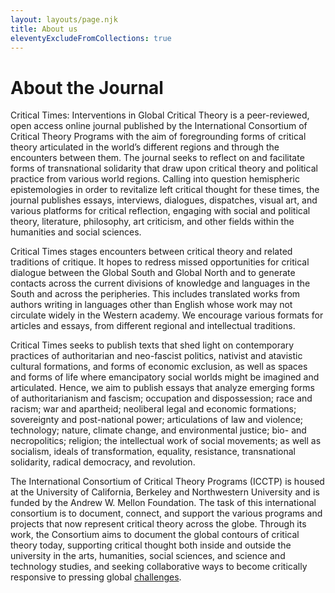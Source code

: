 ```yaml
---
layout: layouts/page.njk
title: About us
eleventyExcludeFromCollections: true
---
```


# About the Journal

Critical Times: Interventions in Global Critical Theory is a peer-reviewed, open access online journal published by the International Consortium of Critical Theory Programs with the aim of foregrounding forms of critical theory articulated in the world’s different regions and through the encounters between them. The journal seeks to reflect on and facilitate forms of transnational solidarity that draw upon critical theory and political practice from various world regions. Calling into question hemispheric epistemologies in order to revitalize left critical thought for these times, the journal publishes essays, interviews, dialogues, dispatches, visual art, and various platforms for critical reflection, engaging with social and political theory, literature, philosophy, art criticism, and other fields within the humanities and social sciences.

Critical Times stages encounters between critical theory and related traditions of critique. It hopes to redress missed opportunities for critical dialogue between the Global South and Global North and to generate contacts across the current divisions of knowledge and languages in the South and across the peripheries. This includes translated works from authors writing in languages other than English whose work may not circulate widely in the Western academy. We encourage various formats for articles and essays, from different regional and intellectual traditions.

Critical Times seeks to publish texts that shed light on contemporary practices of authoritarian and neo-fascist politics, nativist and atavistic cultural formations, and forms of economic exclusion, as well as spaces and forms of life where emancipatory social worlds might be imagined and articulated. Hence, we aim to publish essays that analyze emerging forms of authoritarianism and fascism; occupation and dispossession; race and racism; war and apartheid; neoliberal legal and economic formations; sovereignty and post-national power; articulations of law and violence; technology; nature, climate change, and environmental justice; bio- and necropolitics; religion; the intellectual work of social movements; as well as socialism, ideals of transformation, equality, resistance, transnational solidarity, radical democracy, and revolution.

 The International Consortium of Critical Theory Programs (ICCTP) is housed at the University of California, Berkeley and Northwestern University and is funded by the Andrew W. Mellon Foundation. The task of this international consortium is to document, connect, and support the various programs and projects that now represent critical theory across the globe. Through its work, the Consortium aims to document the global contours of critical theory today, supporting critical thought both inside and outside the university in the arts, humanities, social sciences, and science and technology studies, and seeking collaborative ways to become critically responsive to pressing global [challenges](https://google.com).